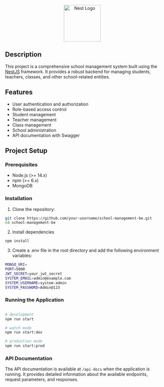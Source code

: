 <p align="center">
  <a href="http://nestjs.com/" target="blank"><img src="https://nestjs.com/img/logo-small.svg" width="120" alt="Nest Logo" /></a>
</p>

## Description

This project is a comprehensive school management system built using the [NestJS](https://nestjs.com) framework. It provides a robust backend for managing students, teachers, classes, and other school-related entities.

## Features

- User authentication and authorization
- Role-based access control
- Student management
- Teacher management
- Class management
- School administration
- API documentation with Swagger

## Project Setup

### Prerequisites

- Node.js (>= 14.x)
- npm (>= 6.x)
- MongoDB

### Installation

1. Clone the repository:

```bash
git clone https://github.com/your-username/school-management-be.git
cd school-management-be
```
2. Install dependencies

```bash
npm install
```

3. Create a .env file in the root directory and add the following environment variables:

```bash
MONGO_URI=
PORT=5000
JWT_SECRET=your_jwt_secret
SYSTEM_EMAIL=admin@example.com
SYSTEM_USERNAME=system-admin
SYSTEM_PASSWORD=Admin@123
```

### Running the Application

```bash

# development
npm run start

# watch mode
npm run start:dev

# production mode
npm run start:prod

```

### API Documentation

The API documentation is available at ```/api-docs``` when the application is running. It provides detailed information about the available endpoints, request parameters, and responses.